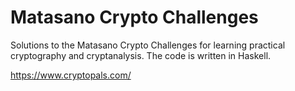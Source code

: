 # Matasano Crypto Challenges

Solutions to the Matasano Crypto Challenges for learning practical cryptography 
and cryptanalysis. The code is written in Haskell.

https://www.cryptopals.com/
